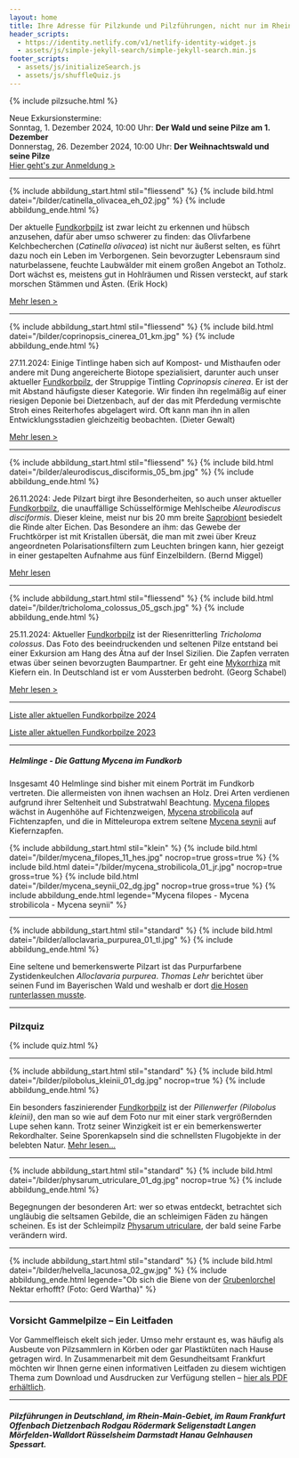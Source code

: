 ```yaml
---
layout: home
title: Ihre Adresse für Pilzkunde und Pilzführungen, nicht nur im Rhein-Main-Gebiet
header_scripts:
  - https://identity.netlify.com/v1/netlify-identity-widget.js
  - assets/js/simple-jekyll-search/simple-jekyll-search.min.js
footer_scripts:
  - assets/js/initializeSearch.js
  - assets/js/shuffleQuiz.js
---
```

{% include pilzsuche.html %}

Neue Exkursionstermine:\
Sonntag, 1. Dezember 2024, 10:00 Uhr: **Der Wald und seine Pilze am 1. Dezember**\
Donnerstag, 26. Dezember 2024, 10:00 Uhr: **Der Weihnachtswald und seine Pilze**\
[Hier geht's zur Anmeldung >](/termine)

- - -

{% include abbildung_start.html stil="fliessend" %}
{% include bild.html datei="/bilder/catinella_olivacea_eh_02.jpg" %}
{% include abbildung_ende.html %}

Der aktuelle [Fundkorbpilz](AA "Glossar-") ist zwar leicht zu erkennen und hübsch anzusehen, dafür aber umso schwerer zu finden: das Olivfarbene Kelchbecherchen (*Catinella olivacea*) ist nicht nur äußerst selten, es führt dazu noch ein Leben im Verborgenen. Sein bevorzugter Lebensraum sind naturbelassene, feuchte Laubwälder mit einem großen Angebot an Totholz. Dort wächst es, meistens gut in Hohlräumen und Rissen versteckt, auf stark morschen Stämmen und Ästen. (Erik Hock)

[Mehr lesen >](/pilze/catinella-olivacea-olivfarbenes-kelchbecherchen)

<div style="clear:  both"></div>

- - -

{% include abbildung_start.html stil="fliessend" %}
{% include bild.html datei="/bilder/coprinopsis_cinerea_01_km.jpg" %}
{% include abbildung_ende.html %}

27.11.2024: Einige Tintlinge haben sich auf Kompost- und Misthaufen oder andere mit Dung angereicherte Biotope spezialisiert, darunter auch unser aktueller [Fundkorbpilz](AA "Glossar-"), der Struppige Tintling *Coprinopsis cinerea*. Er ist der mit Abstand häufigste dieser Kategorie. Wir finden ihn regelmäßig auf einer riesigen Deponie bei Dietzenbach, auf der das mit Pferdedung vermischte Stroh eines Reiterhofes abgelagert wird. Oft kann man ihn in allen Entwicklungsstadien gleichzeitig beobachten. (Dieter Gewalt)

[Mehr lesen >](/pilze/coprinopsis-cinerea-struppiger-tintling)

<div style="clear:  both"></div>

- - -

{% include abbildung_start.html stil="fliessend" %}
{% include bild.html datei="/bilder/aleurodiscus_disciformis_05_bm.jpg" %}
{% include abbildung_ende.html %}

26.11.2024: Jede Pilzart birgt ihre Besonderheiten, so auch unser aktueller [Fundkorbpilz](AA "Glossar-"), die unauffällige Schüsselförmige Mehlscheibe *Aleurodiscus disciformis*. Dieser kleine, meist nur bis 20 mm breite [Saprobiont](saprobiontisch "Glossar") besiedelt die Rinde alter Eichen. Das Besondere an ihm: das Gewebe der Fruchtkörper ist mit Kristallen übersät, die man mit zwei über Kreuz angeordneten Polarisationsfiltern zum Leuchten bringen kann, hier gezeigt in einer gestapelten Aufnahme aus fünf Einzelbildern. (Bernd Miggel)

[Mehr lesen](/pilze/aleurodiscus-disciformis-schüsselförmige-mehlscheibe)

<div style="clear:  both"></div>

- - -

{% include abbildung_start.html stil="fliessend" %}
{% include bild.html datei="/bilder/tricholoma_colossus_05_gsch.jpg" %}
{% include abbildung_ende.html %}

25.11.2024: Aktueller [Fundkorbpilz](AA "Glossar-") ist der Riesenritterling *Tricholoma colossus*. Das Foto des beeindruckenden und seltenen Pilze entstand bei einer Exkursion am Hang des Ätna auf der Insel Sizilien. Die Zapfen verraten etwas über seinen bevorzugten Baumpartner. Er geht eine [Mykorrhiza](<Mykorrhiza "Glossar">) mit Kiefern ein. In Deutschland ist er vom Aussterben bedroht. (Georg Schabel)

[Mehr lesen >](/pilze/tricholoma-colossus-riesenritterling)

<div style="clear:  both"></div>

- - -

[Liste aller aktuellen Fundkorbpilze 2024](/artikel/liste-aller-aktuellen-fundkorbpilze-2024.html)

[Liste aller aktuellen Fundkorbpilze 2023](/artikel/liste-aller-aktuellen-fundkorbpilze-2023.html)

- - -

##### Helmlinge - Die Gattung *Mycena* im Fundkorb

Insgesamt 40 Helmlinge sind bisher mit einem Porträt im Fundkorb vertreten. Die allermeisten von ihnen wachsen an Holz. Drei Arten verdienen aufgrund ihrer Seltenheit und Substratwahl Beachtung. [Mycena filopes](/pilze/mycena-filopes-zerbrechlicher-fadenhelmling) wächst in Augenhöhe auf Fichtenzweigen, [Mycena strobilicola](/pilze/mycena-strobilicola-fichtenzapfenhelmling) auf Fichtenzapfen, und die in Mitteleuropa extrem seltene [Mycena seynii](/pilze/mycena-seynii-mediterraner-kiefernzapfenhelmling) auf Kiefernzapfen.

{% include abbildung_start.html stil="klein" %}
{% include bild.html datei="/bilder/mycena_filopes_11_hes.jpg" nocrop=true gross=true %}
{% include bild.html datei="/bilder/mycena_strobilicola_01_jr.jpg" nocrop=true gross=true %}
{% include bild.html datei="/bilder/mycena_seynii_02_dg.jpg" nocrop=true gross=true %}
{% include abbildung_ende.html legende="Mycena filopes - Mycena strobilicola - Mycena seynii" %}

- - -

{% include abbildung_start.html stil="standard" %}
{% include bild.html datei="/bilder/alloclavaria_purpurea_01_tl.jpg" %}
{% include abbildung_ende.html %}

Eine seltene und bemerkenswerte Pilzart ist das Purpurfarbene Zystidenkeulchen *Alloclavaria purpurea*. *Thomas Lehr* berichtet über seinen Fund im Bayerischen Wald und weshalb er dort [die Hosen runterlassen musste](/pilze/alloclavaria-purpurea-purpurfarbenes-zystidenkeulchen).

- - -

### Pilzquiz

{% include quiz.html %}

- - -

{% include abbildung_start.html stil="standard" %}
{% include bild.html datei="/bilder/pilobolus_kleinii_01_dg.jpg" nocrop=true %}
{% include abbildung_ende.html %}

Ein besonders faszinierender [Fundkorbpilz](AA "Glossar-") ist der *Pillenwerfer (Pilobolus kleinii)*, den man so wie auf dem Foto nur mit einer stark vergrößernden Lupe sehen kann. Trotz seiner Winzigkeit ist er ein bemerkenswerter Rekordhalter. Seine Sporenkapseln sind die schnellsten Flugobjekte in der belebten Natur. [Mehr lesen...](/pilze/pilobolus-kleinii-pillenwerfer)

- - -

{% include abbildung_start.html stil="standard" %}
{% include bild.html datei="/bilder/physarum_utriculare_01_dg.jpg" nocrop=true %}
{% include abbildung_ende.html %}

Begegnungen der besonderen Art: wer so etwas entdeckt, betrachtet sich ungläubig die seltsamen Gebilde, die an schleimigen Fäden zu hängen scheinen. Es ist der Schleimpilz [Physarum utriculare](/pilze/physarum-utriculare-fadenfruchtschleimpilz), der bald seine Farbe verändern wird.

- - -

{% include abbildung_start.html stil="standard" %}
{% include bild.html datei="/bilder/helvella_lacunosa_02_gw.jpg" %}
{% include abbildung_ende.html legende="Ob sich die Biene von der <a href='/pilze/helvella-lacunosa-grubenlorchel'>Grubenlorchel</a> Nektar erhofft?  (Foto: Gerd Wartha)" %}

- - -

### Vorsicht Gammelpilze – Ein Leitfaden

Vor Gammelfleisch ekelt sich jeder. Umso mehr erstaunt es, was häufig als Ausbeute von Pilzsammlern in Körben oder gar Plastiktüten nach Hause getragen wird. In Zusammenarbeit mit dem Gesundheitsamt Frankfurt möchten wir Ihnen gerne einen informativen Leitfaden zu diesem wichtigen Thema zum Download und Ausdrucken zur Verfügung stellen – [hier als PDF erhältlich](/assets/docs/Fundkorb.de-Gammelpilze.pdf).

- - -

##### Pilzführungen in Deutschland, im Rhein-Main-Gebiet, im Raum Frankfurt Offenbach Dietzenbach Rodgau Rödermark Seligenstadt Langen Mörfelden-Walldort Rüsselsheim Darmstadt Hanau Gelnhausen Spessart.